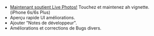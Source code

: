 - [Maintenant soutient Live Photos!](https://vimeo.com/156837974) Touchez et maintenez ah vignette.(iPhone 6s/6s Plus)
- Aperçu rapide UI améliorations.
- Ajouter "Notes de développeur".
- Améliorations et corrections de Bugs divers.
